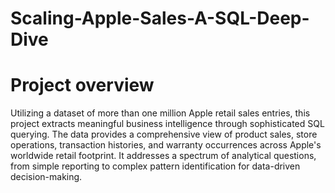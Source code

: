 # Scaling-Apple-Sales-A-SQL-Deep-Dive
# Project overview


Utilizing a dataset of more than one million Apple retail sales entries, this project extracts meaningful business intelligence through sophisticated SQL querying. The data provides a comprehensive view of product sales, store operations, transaction histories, and warranty occurrences across Apple's worldwide retail footprint. It addresses a spectrum of analytical questions, from simple reporting to complex pattern identification for data-driven decision-making.

